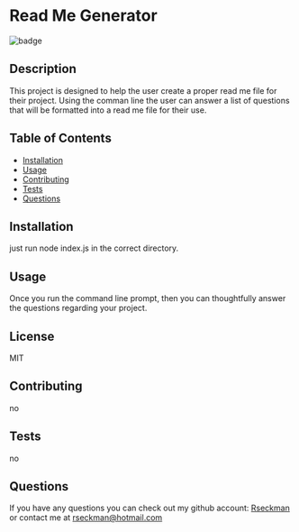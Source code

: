 # Read Me Generator
  
  ![badge](https://img.shields.io/badge/License-MIT-blue)

  ## Description 
  
  This project is designed to help the user create a proper read me file for their project.  Using the comman line the user can answer a list of questions that will be formatted into a read me file for their use.

  ## Table of Contents

  * [Installation](#Installation)
  * [Usage](#Usage)
  * [Contributing](#Contributing)
  * [Tests](#Tests)
  * [Questions](#Questions)
  
  ##  Installation

  just run node index.js in the correct directory.

  ## Usage

  Once you run the command line prompt, then you can thoughtfully answer the questions regarding your project.

  ## License

  MIT

  ## Contributing

  no

  ## Tests

  no

  ## Questions

  If you have any questions you can check out my github account: [Rseckman](https://github.com/Rseckman)
  or contact me at rseckman@hotmail.com
